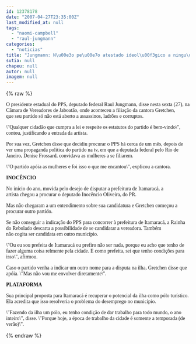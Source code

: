 ```yaml
---
id: 12378178
date: "2007-04-27T23:35:00Z"
last_modified_at: null
tags:
  - "naomi-campbell"
  - "raul-jungmann"
categories:
  - "noticias"
title: "Jungmann: N\u00e3o pe\u00e7o atestado ideol\u00f3gico a ningu\u00e9m"
sutia: null
chapeu: null
autor: null
imagem: null
---
```

{% raw %}
<p><P><FONT face=Verdana>O presidente estadual do PPS, deputado federal </FONT><FONT face=Verdana>Raul Jungmann, disse nesta sexta (27), na </FONT><FONT face=Verdana>Câmara de Vereadores de Jaboatão, onde </FONT><FONT face=Verdana>aconteceu a filiação da cantora Gretchen, que&nbsp;</FONT><FONT face=Verdana>seu partido só não está aberto a assassinos, </FONT><FONT face=Verdana>ladrões e corruptos.</FONT></P></p>
<p><P><FONT face=Verdana>\"Qualquer cidadão que cumpra a lei e respeite </FONT><FONT face=Verdana>os estatutos do partido é bem-vindo\", contou, </FONT><FONT face=Verdana>justificando a entrada da artista.</FONT></P></p>
<p><P><FONT face=Verdana>Por sua vez, Gretchen disse que decidiu </FONT><FONT face=Verdana>procurar o PPS há cerca de um mês, depois de </FONT><FONT face=Verdana>ver uma propaganda política do partido na tv, em que </FONT><FONT face=Verdana>a deputada federal pelo Rio de Janeiro, Denise </FONT><FONT face=Verdana>Frossard, convidava as mulheres a se filiarem.</FONT></P></p>
<p><P><FONT face=Verdana>\"O partido apóia as mulheres e foi isso o que </FONT><FONT face=Verdana>me encantou\", explicou a cantora. </FONT></P></p>
<p><P><FONT face=Verdana><STRONG>INOCÊNCIO</STRONG></FONT></P></p>
<p><P><FONT face=Verdana>No início do ano, movida pelo desejo de </FONT><FONT face=Verdana>disputar a prefeitura de Itamaracá,&nbsp;a artista&nbsp;chegou </FONT><FONT face=Verdana>a procurar o deputado Inocêncio Oliveira, do </FONT><FONT face=Verdana>PR. </FONT></P></p>
<p><P><FONT face=Verdana>Mas não chegaram a um entendimento sobre sua </FONT><FONT face=Verdana>candidatura e Gretchen começou a </FONT><FONT face=Verdana>procurar outro partido.</FONT></P></p>
<p><P><FONT face=Verdana>Se não conseguir a indicação do PPS para </FONT><FONT face=Verdana>concorrer à prefeitura de Itamaracá,&nbsp;a Rainha do Rebolado&nbsp;descarta a </FONT><FONT face=Verdana>possibilidade de se candidatar a vereadora.&nbsp;Também não&nbsp;cogita&nbsp;ser candidata em outro município.</FONT></P></p>
<p><P><FONT face=Verdana>\"Ou eu sou prefeita de Itamaracá ou prefiro </FONT><FONT face=Verdana>não ser nada, porque eu acho que tenho de </FONT><FONT face=Verdana>fazer alguma coisa relmente pela cidade. E </FONT><FONT face=Verdana>como prefeita, sei que tenho condições para </FONT><FONT face=Verdana>isso\", afirmou. </FONT></P></p>
<p><P><FONT face=Verdana>Caso o partido venha a indicar um outro nome </FONT><FONT face=Verdana>para a disputa na ilha, Gretchen disse </FONT><FONT face=Verdana>que apóia. \"Mas não vou me envolver </FONT><FONT face=Verdana>diretamente\".</FONT></P></p>
<p><P><FONT face=Verdana><STRONG>PLATAFORMA</STRONG></FONT></P></p>
<p><P><FONT face=Verdana>Sua&nbsp;principal proposta&nbsp;para </FONT><FONT face=Verdana>Itamaracá é recuperar o potencial da ilha como </FONT><FONT face=Verdana>pólo turístico. Ela acredita que isso </FONT><FONT face=Verdana>resolveria o problema do desemprego no </FONT><FONT face=Verdana>município.</FONT></P></p>
<p><P><FONT face=Verdana>\"Fazendo da ilha um pólo, eu tenho </FONT><FONT face=Verdana>condição de dar trabalho para todo mundo, o ano </FONT><FONT face=Verdana>inteiro\", disse. \"Porque hoje, a época de trabalho da </FONT><FONT face=Verdana>cidade é somente a temporada (de verão)\".</FONT></P> </p>
{% endraw %}
